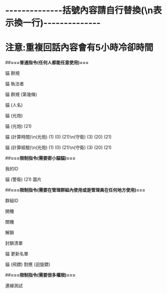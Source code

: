 ﻿﻿﻿﻿
# --------------括號內容請自行替換(\n表示換一行)--------------
# 注意:重複回話內容會有5小時冷卻時間

##**===普通指令(任何人都能任意使用)===**

貓 群規

貓 執法者

貓 群規 (第幾條)

貓 (人名)

貓 (光炮)

貓 (光炮) (21)

貓 (計算時間)\n(光炮) (1) (0) (21)\n(守衛) (3) (20) (21)

貓 (計算經驗)\n(光炮) (1) (0) (21)\n(守衛) (3) (20) (21)


##**===限制指令(需要密小貓貓)===**

我的ID

貓 (警衛) (21) 圖片


##**===限制指令(需要在管理群組內使用或是管理員在任何地方使用)===**

群組ID

開機

關機

解鎖

封鎖清單

貓 更新名單

貓 (飛鏢) 對應 (迴旋鏢)

##**===限制指令(需要很多權限)===**

連線測試












